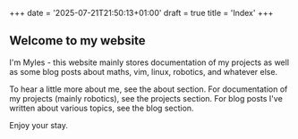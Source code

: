+++
date = '2025-07-21T21:50:13+01:00'
draft = true
title = 'Index'
+++

## Welcome to my website

I'm Myles - this website mainly stores documentation of my projects as well as some blog posts about maths, vim, linux, robotics, and whatever else.

To hear a little more about me, see the about section.
For documentation of my projects (mainly robotics), see the projects section.
For blog posts I've written about various topics, see the blog section.

Enjoy your stay.

